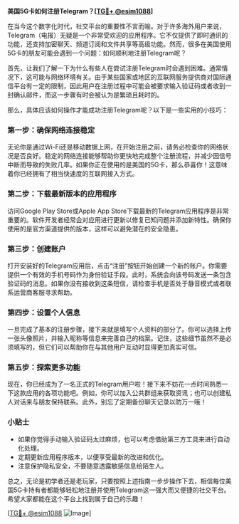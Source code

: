 **美国5G卡如何注册Telegram？[[TG💪+ @esim1088](https://t.me/s/esim1088)]**

在当今这个数字化时代，社交平台的重要性不言而喻。对于许多海外用户来说，Telegram（电报）无疑是一个非常受欢迎的应用程序。它不仅提供了即时通讯的功能，还支持加密聊天、频道订阅和文件共享等高级功能。然而，很多在美国使用5G卡的朋友可能会遇到一个问题：如何顺利地注册Telegram呢？

首先，让我们了解一下为什么有些人在尝试注册Telegram时会遇到困难。通常情况下，这可能与网络环境有关。由于某些国家或地区的互联网服务提供商对国际通信平台有一定的限制，因此用户在注册过程中可能会被要求输入验证码或者收到一封确认邮件，而这一步骤有时会被认为是繁琐且耗时的。

那么，具体应该如何操作才能成功注册Telegram呢？以下是一些实用的小技巧：

### **第一步：确保网络连接稳定**
无论你是通过Wi-Fi还是移动数据上网，在开始注册之前，请务必检查你的网络状况是否良好。稳定的网络连接能够帮助你更快地完成整个注册流程，并减少因信号中断而导致的失败几率。如果你正在使用的是美国的5G卡，那么恭喜你！这意味着你已经拥有了相当快速度的互联网接入方式。

### **第二步：下载最新版本的应用程序**
访问Google Play Store或Apple App Store下载最新的Telegram应用程序是非常重要的。软件开发者经常会对应用进行更新以修复已知问题并添加新特性。确保你使用的是官方渠道提供的版本，这样可以避免潜在的安全隐患。

### **第三步：创建账户**
打开安装好的Telegram应用后，点击“注册”按钮开始创建一个新的账户。你需要提供一个有效的手机号码作为身份验证手段。此时，系统会向该号码发送一条包含验证码的消息。如果你没有接收到这条短信，请检查手机是否处于静音模式或者联系运营商客服寻求帮助。

### **第四步：设置个人信息**
一旦完成了基本的注册步骤，接下来就是填写个人资料的部分了。你可以选择上传一张头像照片，并输入昵称等信息来完善自己的档案。记住，这些细节虽然不是必须填写的，但它们可以帮助你在与其他用户互动时显得更加真实可信。

### **第五步：探索更多功能**
现在，你已经成为了一名正式的Telegram用户啦！接下来不妨花一点时间熟悉一下这款应用的各项功能吧。例如，你可以加入公共群组来获取资讯；也可以创建私人对话来与朋友保持联系。此外，别忘了定期备份聊天记录以防万一哦！

### **小贴士**
- 如果你觉得手动输入验证码太过麻烦，也可以考虑借助第三方工具来进行自动化处理。
- 定期更新应用程序版本，以便享受最新的改进和优化。
- 注意保护隐私安全，不要随意透露敏感信息给陌生人。

总之，无论是初学者还是老玩家，只要按照上述指南一步步操作下去，相信每位美国5G卡持有者都能够轻松地注册并使用Telegram这一强大而又便捷的社交平台。希望大家都能在这个平台上找到属于自己的乐趣！

[[TG💪+ @esim1088](https://t.me/s/esim1088) ![Image](https://i.postimg.cc/4NQfJmqS/Snipaste-2025-05-13-00-14-12.png)]